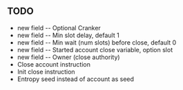 

## TODO
- new field -- Optional Cranker
- new field -- Min slot delay, default 1
- new field -- Min wait (num slots) before close, default 0
- new field -- Started account close variable, option slot
- new field -- Owner (close authority)
- Close account instruction
- Init close instruction
- Entropy seed instead of account as seed